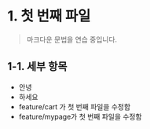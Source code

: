 # 1. 첫 번째 파일
> 마크다운 문법을 연습 중입니다.

## 1-1. 세부 항목
* 안녕
* 하세요
* feature/cart 가 첫 번째 파일을 수정함
* feature/mypage가 첫 번째 파일을 수정함